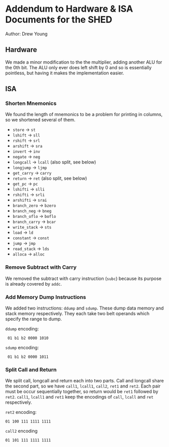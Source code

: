 # Addendum to Hardware & ISA Documents for the SHED
Author: Drew Young

## Hardware

We made a minor modification to the the multiplier, adding another ALU
for the 0th bit. The ALU only ever does left shift by 0 and so is
essentially pointless, but having it makes the implementation easier.

## ISA

### Shorten Mnemonics

We found the length of mnemonics to be a problem for printing in
columns, so we shortened several of them.

- `store` -> `st`
- `lshift` -> `sll`
- `rshift` -> `srl`
- `arshift` -> `sra`
- `invert` -> `inv`
- `negate` -> `neg`
- `longcall` -> `lcall` (also split, see below)
- `longjump` -> `ljmp`
- `get_carry` -> `carry`
- `return` -> `ret` (also split, see below)
- `get_pc` -> `pc`
- `lshifti` -> `slli`
- `rshifti` -> `srli`
- `arshifti` -> `srai`
- `branch_zero` -> `bzero`
- `branch_neg` -> `bneg`
- `branch_oflo` -> `boflo`
- `branch_carry` -> `bcar`
- `write_stack` -> `sts`
- `load` -> `ld`
- `constant` -> `const`
- `jump` -> `jmp`
- `read_stack` -> `lds`
- `alloca` -> `alloc`

### Remove Subtract with Carry

We removed the subtract with carry instruction (`subc`) because its
purpose is already covered by `addc`.

### Add Memory Dump Instructions

We added two instructions: `ddump` and `sdump`. These dump data memory
and stack memory respectively. They each take two belt operands which
specify the range to dump.

`ddump` encoding:

     01 b1 b2 0000 1010

`sdump` encoding:

     01 b1 b2 0000 1011

### Split Call and Return

We split call, longcall and return each into two parts. Call and
longcall share the second part, so we have `call1`, `lcall1`, `call2`,
`ret1` and `ret2`. Each pair must be occur sequentially together, so
return would be `ret1` followed by `ret2`. `call1`, `lcall1` and `ret1`
keep the encodings of `call`, `lcall` and `ret` respectively.

`ret2` encoding:

    01 100 111 1111 1111

`call2` encoding

    01 101 111 1111 1111
